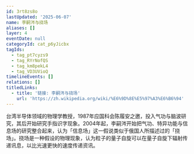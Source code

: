 ```yaml
---
id: 3rt8zs8o
lastUpdated: '2025-06-07'
name: 李嗣涔与挠场
aliases: []
layer: 4
eventDate: null
categoryId: cat_p6yJicbx
tagIds:
  - tag_pt7cyzs9
  - tag_RYrNofQS
  - tag_km8pekL4
  - tag_VD3UVioQ
timelineEvents: []
relations: []
titledLinks:
  - title: '链接: 李嗣涔与挠场'
    url: 'https://zh.wikipedia.org/wiki/%E6%9D%8E%E5%97%A3%E6%B6%94'
---
```

台湾半导体领域的物理学教授，1987年应国科会陈履安之邀，投入气功与脑波研究，其后开始研究手指识字现象。2004年起，李嗣涔开始把气功、特异功能与信息场的研究整合起来，认为「信息场」这一假说类似于俄国人所描述过的「挠场」。挠场是一种假设的物理现象，认为粒子的量子自旋可以在量子自旋下辐射传递讯息，以比光速更快的速度传递资讯。
